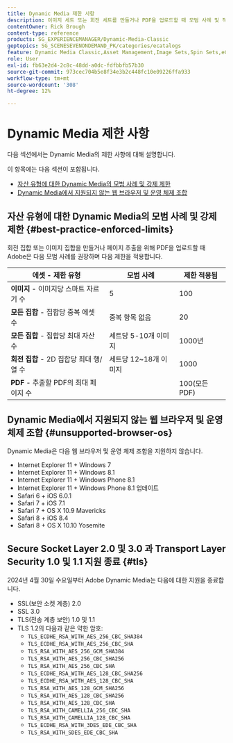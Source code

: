 ```yaml
---
title: Dynamic Media 제한 사항
description: 이미지 세트 또는 회전 세트를 만들거나 PDF을 업로드할 때 모범 사례 및 적용된 제한에 대해 알아봅니다. 또한 Dynamic Media에서 지원되지 않는 웹 브라우저 및 운영 체제 조합에 대해 알아봅니다.
contentOwner: Rick Brough
content-type: reference
products: SG_EXPERIENCEMANAGER/Dynamic-Media-Classic
geptopics: SG_SCENESEVENONDEMAND_PK/categories/ecatalogs
feature: Dynamic Media Classic,Asset Management,Image Sets,Spin Sets,eCatalog
role: User
exl-id: fb63e2d4-2c8c-48dd-a0dc-fdfbbfb57b30
source-git-commit: 973cec704b5e8f34e3b2c448fc10e09226ffa933
workflow-type: tm+mt
source-wordcount: '308'
ht-degree: 12%

---
```


# Dynamic Media 제한 사항

다음 섹션에서는 Dynamic Media의 제한 사항에 대해 설명합니다.

이 항목에는 다음 섹션이 포함됩니다.

* [자산 유형에 대한 Dynamic Media의 모범 사례 및 강제 제한](#best-practice-enforced-limits)
* [Dynamic Media에서 지원되지 않는 웹 브라우저 및 운영 체제 조합](#unsupported-browser-os)

## 자산 유형에 대한 Dynamic Media의 모범 사례 및 강제 제한 {#best-practice-enforced-limits}

회전 집합 또는 이미지 집합을 만들거나 페이지 추출을 위해 PDF을 업로드할 때 Adobe은 다음 모범 사례를 권장하며 다음 제한을 적용합니다.

| 에셋 - 제한 유형 | 모범 사례 | 제한 적용됨 |
| --- | --- | --- |
| **이미지** - 이미지당 스마트 자르기 수 | 5 | 100 |
| **모든 집합** - 집합당 중복 에셋 수 | 중복 항목 없음 | 20 |
| **모든 집합** - 집합당 최대 자산 수 | 세트당 5-10개 이미지 | 1000년 |
| **회전 집합** - 2D 집합당 최대 행/열 수 | 세트당 12~18개 이미지 | 1000 |
| **PDF** - 추출할 PDF의 최대 페이지 수 |  | 100(모든 PDF) |

<!-- See also [Dynamic Media limitations](/help/assets/limitations.md). -->

## Dynamic Media에서 지원되지 않는 웹 브라우저 및 운영 체제 조합 {#unsupported-browser-os}

Dynamic Media은 다음 웹 브라우저 및 운영 체제 조합을 지원하지 않습니다.

* Internet Explorer 11 + Windows 7
* Internet Explorer 11 + Windows 8.1
* Internet Explorer 11 + Windows Phone 8.1
* Internet Explorer 11 + Windows Phone 8.1 업데이트
* Safari 6 + iOS 6.0.1
* Safari 7 + iOS 7.1
* Safari 7 + OS X 10.9 Mavericks
* Safari 8 + iOS 8.4
* Safari 8 + OS X 10.10 Yosemite

## Secure Socket Layer 2.0 및 3.0 과 Transport Layer Security 1.0 및 1.1 지원 종료 {#tls}

<!-- CQDOC-19433 (original ticket)
and CQDOC-19792 (removed as per this ticket December 5, 2022) -->

2024년 4월 30일 수요일부터 Adobe Dynamic Media는 다음에 대한 지원을 종료합니다.

* SSL(보안 소켓 계층) 2.0
* SSL 3.0
* TLS(전송 계층 보안) 1.0 및 1.1
* TLS 1.2의 다음과 같은 약한 암호:
   * `TLS_ECDHE_RSA_WITH_AES_256_CBC_SHA384`
   * `TLS_ECDHE_RSA_WITH_AES_256_CBC_SHA`
   * `TLS_RSA_WITH_AES_256_GCM_SHA384`
   * `TLS_RSA_WITH_AES_256_CBC_SHA256`
   * `TLS_RSA_WITH_AES_256_CBC_SHA`
   * `TLS_ECDHE_RSA_WITH_AES_128_CBC_SHA256`
   * `TLS_ECDHE_RSA_WITH_AES_128_CBC_SHA`
   * `TLS_RSA_WITH_AES_128_GCM_SHA256`
   * `TLS_RSA_WITH_AES_128_CBC_SHA256`
   * `TLS_RSA_WITH_AES_128_CBC_SHA`
   * `TLS_RSA_WITH_CAMELLIA_256_CBC_SHA`
   * `TLS_RSA_WITH_CAMELLIA_128_CBC_SHA`
   * `TLS_ECDHE_RSA_WITH_3DES_EDE_CBC_SHA`
   * `TLS_RSA_WITH_SDES_EDE_CBC_SHA`
